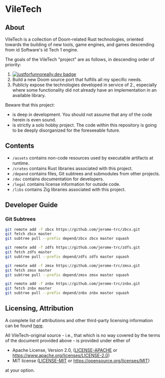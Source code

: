 # VileTech

## About

VileTech is a collection of Doom-related Rust technologies, oriented towards the building of new tools, game engines, and games descending from id Software's id Tech 1 engine.

The goals of the VileTech "project" are as follows, in descending order of priority:
1. [![justforfunnoreally.dev badge](https://img.shields.io/badge/justforfunnoreally-dev-9ff)](https://justforfunnoreally.dev)
2. Build a new Doom source port that fulfills all my specific needs.
3. Publicly expose the technologies developed in service of 2., especially where some functionality did not already have an implementation in an available library.

Beware that this project:
- is deep in development. You should not assume that any of the code herein is even sound.
- is strictly a solo hobby project. The code within this repository is going to be deeply disorganized for the foreseeable future.

## Contents

- `/assets` contains non-code resources used by executable artifacts at runtime.
- `/crates` contains Rust libraries associated with this project.
- `/depend` contains files, Git subtrees and submodules from other projects.
- `/doc` contains documentation for developers.
- `/legal` contains license information for outside code.
- `/libs` contains Zig libraries associated with this project.

## Developer Guide

### Git Subtrees

```bash
git remote add -f zbcx https://github.com/jerome-trc/zbcx.git
git fetch zbcx master
git subtree pull --prefix depend/zbcx zbcx master squash

git remote add -f zdfs https://github.com/jerome-trc/zdfs.git
git fetch zdfs master
git subtree pull --prefix depend/zdfs zdfs master squash

git remote add -f zmsx https://github.com/jerome-trc/zmsx.git
git fetch zmsx master
git subtree pull --prefix depend/zmsx zmsx master squash

git remote add -f znbx https://github.com/jerome-trc/znbx.git
git fetch znbx master
git subtree pull --prefix depend/znbx znbx master squash
```

## Licensing, Attribution

A complete list of attributions and other third-party licensing information can be found [here](/ATTRIB.md).

All VileTech-original source - i.e., that which is no way covered by the terms of the document provided above - is provided under either of

 * Apache License, Version 2.0, ([LICENSE-APACHE](LICENSE-APACHE) or https://www.apache.org/licenses/LICENSE-2.0)
 * MIT license ([LICENSE-MIT](LICENSE-MIT) or https://opensource.org/licenses/MIT)

at your option.
